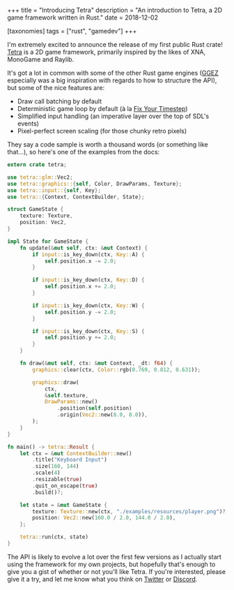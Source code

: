 +++
title = "Introducing Tetra"
description = "An introduction to Tetra, a 2D game framework written in Rust."
date = 2018-12-02

[taxonomies]
tags = ["rust", "gamedev"]
+++

I'm extremely excited to announce the release of my first public Rust crate! [Tetra](https://github.com/17cupsofcoffee/tetra) is a 2D game framework, primarily inspired by the likes of XNA, MonoGame and Raylib.

It's got a lot in common with some of the other Rust game engines ([GGEZ](https://github.com/ggez/ggez) especially was a big inspiration with regards to how to structure the API), but some of the nice features are:

* Draw call batching by default
* Deterministic game loop by default (à la [Fix Your Timestep](https://gafferongames.com/post/fix_your_timestep/))
* Simplified input handling (an imperative layer over the top of SDL's events)
* Pixel-perfect screen scaling (for those chunky retro pixels)

They say a code sample is worth a thousand words (or something like that...), so here's one of the examples from the docs:

```rust
extern crate tetra;

use tetra::glm::Vec2;
use tetra::graphics::{self, Color, DrawParams, Texture};
use tetra::input::{self, Key};
use tetra::{Context, ContextBuilder, State};

struct GameState {
    texture: Texture,
    position: Vec2,
}

impl State for GameState {
    fn update(&mut self, ctx: &mut Context) {
        if input::is_key_down(ctx, Key::A) {
            self.position.x -= 2.0;
        }

        if input::is_key_down(ctx, Key::D) {
            self.position.x += 2.0;
        }

        if input::is_key_down(ctx, Key::W) {
            self.position.y -= 2.0;
        }

        if input::is_key_down(ctx, Key::S) {
            self.position.y += 2.0;
        }
    }

    fn draw(&mut self, ctx: &mut Context, _dt: f64) {
        graphics::clear(ctx, Color::rgb(0.769, 0.812, 0.631));

        graphics::draw(
            ctx,
            &self.texture,
            DrawParams::new()
                .position(self.position)
                .origin(Vec2::new(8.0, 8.0)),
        );
    }
}

fn main() -> tetra::Result {
    let ctx = &mut ContextBuilder::new()
        .title("Keyboard Input")
        .size(160, 144)
        .scale(4)
        .resizable(true)
        .quit_on_escape(true)
        .build()?;

    let state = &mut GameState {
        texture: Texture::new(ctx, "./examples/resources/player.png")?,
        position: Vec2::new(160.0 / 2.0, 144.0 / 2.0),
    };

    tetra::run(ctx, state)
}
```

The API is likely to evolve a lot over the first few versions as I actually start using the framework for my own projects, but hopefully that's enough to give you a gist of whether or not you'll like Tetra. If you're interested, please give it a try, and let me know what you think on [Twitter](https://twitter.com/17cupsofcoffee) or [Discord](https://bit.ly/rust-community).